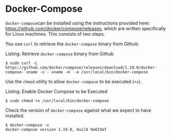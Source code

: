 # Docker-Compose

`docker-compose`can be installed using the instructions provided here: https://github.com/docker/compose/releases, which are written specifically for Linux machines. This consists of two steps.

You use `curl` to retrieve the `docker-compose` binary from Github. 

Listing: Retrieve `docker-compose` binary from Github

```{#lst:curl_docker_compose}
$ sudo curl -L https://github.com/docker/compose/releases/download/1.19.0/docker-compose-`uname -s`-`uname -m` -o /usr/local/bin/docker-compose
```

Use the `chmod` utility to allow `docker-compose` to be executed (`+x`).

Listing: Enable Docker Compose to be Executed

```{#lst:chmod_docker-compose}
$ sudo chmod +x /usr/local/bin/docker-compose
```

Check the version of `docker-compose` against what we expect to have installed.

```{#lst:docker_compose_version}
$ docker-compose -v
docker-compose version 1.19.0, build 9e633ef
```
